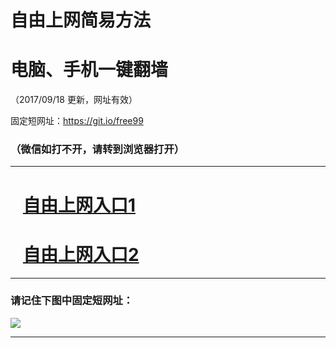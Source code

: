 ﻿# 自由上网简易方法

# 电脑、手机一键翻墙

（2017/09/18 更新，网址有效）

固定短网址：https://git.io/free99

### （微信如打不开，请转到浏览器打开）


***





# &nbsp;&nbsp; <a href="http://ft694517962.fwq-tz1005.info/fwqtz01.html?t=091800129498 " target="_blank">自由上网入口1</a>
# &nbsp;&nbsp; <a href="http://ft255815756.fwq-tz1006.info/fwqtz02.html?t=091800120674 " target="_blank">自由上网入口2</a>
***

### 请记住下图中固定短网址：

<img src="https://s3-us-west-2.amazonaws.com/fwq-1001/yjfq-20170905okok.png" /> 


***

